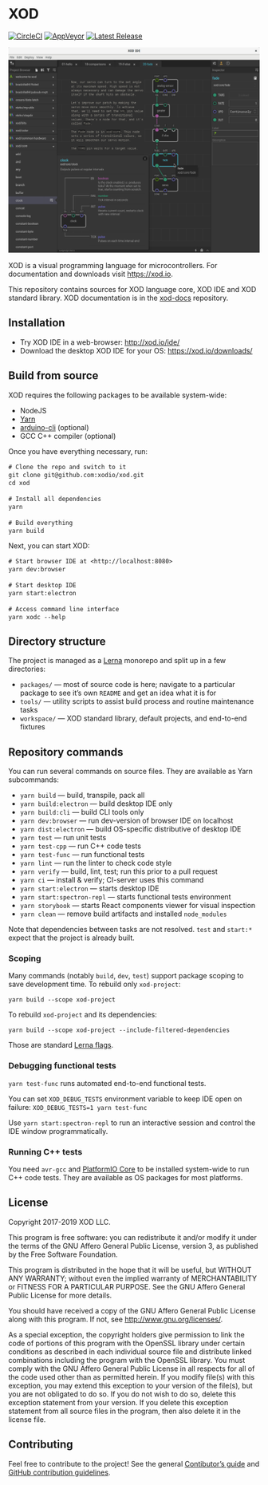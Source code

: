 # XOD

[![CircleCI](https://circleci.com/gh/xodio/xod/tree/master.svg?style=shield)](https://circleci.com/gh/xodio/xod/tree/master) [![AppVeyor](https://ci.appveyor.com/api/projects/status/vk5ngjb4xw4m60ks?svg=true)](https://ci.appveyor.com/project/xod/xod) [![Latest Release](https://img.shields.io/github/release/xodio/xod.svg)](https://github.com/xodio/xod/releases)

![XOD Screenshot](.github/screenshot.png)

XOD is a visual programming language for microcontrollers. For documentation and downloads visit https://xod.io.

This repository contains sources for XOD language core, XOD IDE and XOD standard library. XOD documentation is in the [xod-docs](https://github.com/xodio/xod-docs) repository.

## Installation

- Try XOD IDE in a web-browser: <http://xod.io/ide/>
- Download the desktop XOD IDE for your OS: <https://xod.io/downloads/>

## Build from source

XOD requires the following packages to be available system-wide:

- NodeJS
- [Yarn](https://yarnpkg.com/lang/en/)
- [arduino-cli](https://github.com/arduino/arduino-cli) (optional)
- GCC C++ compiler (optional)

Once you have everything necessary, run:

```shell
# Clone the repo and switch to it
git clone git@github.com:xodio/xod.git
cd xod

# Install all dependencies
yarn

# Build everything
yarn build
```

Next, you can start XOD:

```shell
# Start browser IDE at <http://localhost:8080>
yarn dev:browser

# Start desktop IDE
yarn start:electron

# Access command line interface
yarn xodc --help
```

## Directory structure

The project is managed as a [Lerna](https://github.com/lerna/lerna) monorepo and split up in a few directories:

* `packages/` — most of source code is here; navigate to a particular package to see it’s own `README` and get an idea what it is for
* `tools/` — utility scripts to assist build process and routine maintenance tasks
* `workspace/` — XOD standard library, default projects, and end-to-end fixtures

## Repository commands

You can run several commands on source files. They are available as Yarn subcommands:

* `yarn build` — build, transpile, pack all
* `yarn build:electron` — build desktop IDE only
* `yarn build:cli` — build CLI tools only
* `yarn dev:browser` — run dev-version of browser IDE on localhost
* `yarn dist:electron` — build OS-specific distributive of desktop IDE
* `yarn test` — run unit tests
* `yarn test-cpp` — run C++ code tests
* `yarn test-func` — run functional tests
* `yarn lint` — run the linter to check code style
* `yarn verify` — build, lint, test; run this prior to a pull request
* `yarn ci` — install & verify; CI-server uses this command
* `yarn start:electron` — starts desktop IDE
* `yarn start:spectron-repl` — starts functional tests environment
* `yarn storybook` — starts React components viewer for visual inspection
* `yarn clean` — remove build artifacts and installed `node_modules`

Note that dependencies between tasks are not resolved. `test` and `start:*` expect that the project is already built.

### Scoping

Many commands (notably `build`, `dev`, `test`) support package scoping to save development time. To rebuild only `xod-project`:

```shell
yarn build --scope xod-project
```

To rebuild `xod-project` and its dependencies:

```shell
yarn build --scope xod-project --include-filtered-dependencies
```

Those are standard [Lerna flags](https://github.com/lerna/lerna#flags).

### Debugging functional tests

`yarn test-func` runs automated end-to-end functional tests.

You can set `XOD_DEBUG_TESTS` environment variable to keep IDE open on failure: `XOD_DEBUG_TESTS=1 yarn test-func`

Use `yarn start:spectron-repl` to run an interactive session and control the IDE window programmatically.

### Running C++ tests

You need `avr-gcc` and [PlatformIO Core](http://platformio.org/get-started/cli) to be installed system-wide to run C++ code tests. They are available as OS packages for most platforms.

## License

Copyright 2017-2019 XOD LLC.

This program is free software: you can redistribute it and/or modify it under the terms of the GNU Affero General Public License, version 3, as published by the Free Software Foundation.

This program is distributed in the hope that it will be useful, but WITHOUT ANY WARRANTY; without even the implied warranty of MERCHANTABILITY or FITNESS FOR A PARTICULAR PURPOSE. See the GNU Affero General Public License for more details.

You should have received a copy of the GNU Affero General Public License along with this program. If not, see <http://www.gnu.org/licenses/>.

As a special exception, the copyright holders give permission to link the code of portions of this program with the OpenSSL library under certain conditions as described in each individual source file and distribute linked combinations including the program with the OpenSSL library. You must comply with the GNU Affero General Public License in all respects for all of the code used other than as permitted herein. If you modify file(s) with this exception, you may extend this exception to your version of the file(s), but you are not obligated to do so. If you do not wish to do so, delete this exception statement from your version. If you delete this exception statement from all source files in the program, then also delete it in the license file.

## Contributing

Feel free to contribute to the project! See the general [Contibutor’s guide](https://xod.io/docs/contributing/) and [GitHub contribution guidelines](./CONTRIBUTING.md).
